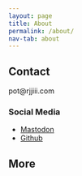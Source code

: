 ```yaml
---
layout: page
title: About
permalink: /about/
nav-tab: about
---
```




## Contact
<script>
const list = document.getElementById("e_69");
list.innerHTML += `example@example.com`;
</script>
<span style="display:none">ex</span><span style="display:none">s</span><span id="e_69" style="unicode-bidi: bidi-override; direction: rtl;">moc.iiijjr@top</span><span style="display:none">son</span><span style="display:none">@yahoo.com</span><span style="display:none">example.com</span>

### Social Media

- <a rel="me" href="https://mastodon.lol/@rjjiii">Mastodon</a>
- <a href="https://github.com/rjjiii">Github</a>
  
## More
  

  
